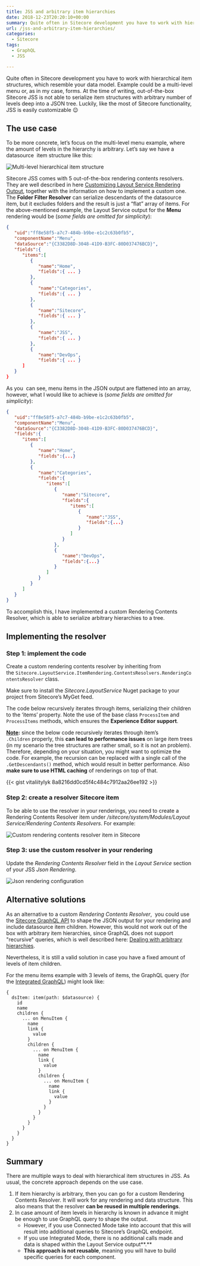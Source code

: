 ```yaml
---
title: JSS and arbitrary item hierarchies
date: 2018-12-23T20:20:10+00:00
summary: Quite often in Sitecore development you have to work with hierarchical item structures, which resemble your data model. Example could be a multi-level menu or, as in my case, forms. At the time of writing, out-of-the-box Sitecore JSS is not able to serialize item structures with arbitrary number of levels deep into a JSON tree. Luckily, like the most of Sitecore functionality, JSS is easily customizable ;)
url: /jss-and-arbitrary-item-hierarchies/
categories:
  - Sitecore
tags:
  - GraphQL
  - JSS

---
```

Quite often in Sitecore development you have to work with hierarchical item structures, which resemble your data model. Example could be a multi-level menu or, as in my case, forms. At the time of writing, out-of-the-box Sitecore JSS is not able to serialize item structures with arbitrary number of levels deep into a JSON tree. Luckily, like the most of Sitecore functionality, JSS is easily customizable 😉

## The use case

To be more concrete, let&#8217;s focus on the multi-level menu example, where  
the amount of levels in the hierarchy is arbitrary. Let&#8217;s say we have a datasource&nbsp; item structure like this:

![Multi-level hierarchical item structure](multi-level-items.png#center "Multi-level hierarchical item structure")

Sitecore JSS comes with 5 out-of-the-box rendering contents resolvers. They are well described in here [Customizing Layout Service Rendering Output](https://jss.sitecore.com/docs/techniques/extending-layout-service/layoutservice-rendering-contents "Customizing Layout Service Rendering Output"), together with the information on how to implement a custom one. The **Folder Filter Resolver**&nbsp;can serialize descendants of the datasource item, but it excludes folders and the result is just a &#8220;flat&#8221; array of items. For the above-mentioned example, the Layout Service output for the **Menu** rendering would be (_some fields are omitted for simplicity_): 

```json
{
   "uid":"ff8e58f5-a7c7-484b-b9be-e1c2c63b0fb5",
   "componentName":"Menu",
   "dataSource":"{C3382D8D-3048-41D9-B3FC-80D037476BCD}",
   "fields":{
      "items":[
         {
            "name":"Home",
            "fields":{ ... }
         },
         {
            "name":"Categories",
            "fields":{ ... }
         },
         {
            "name":"Sitecore",
            "fields":{ ... }
         },
         {
            "name":"JSS",
            "fields":{ ... }
         },
         {
            "name":"DevOps",
            "fields":{ ... }
      ]
   }
}
```

As you&nbsp; can see, menu items in the JSON output are flattened into an array, however, what I would like to achieve is (_some fields are omitted for simplicity_):

```json
{
   "uid":"ff8e58f5-a7c7-484b-b9be-e1c2c63b0fb5",
   "componentName":"Menu",
   "dataSource":"{C3382D8D-3048-41D9-B3FC-80D037476BCD}",
   "fields":{
      "items":[
         {
            "name":"Home",
            "fields":{...}
         },
         {
            "name":"Categories",
            "fields":{
               "items":[
                  {
                     "name":"Sitecore",
                     "fields":{
                        "items":[
                           {
                              "name":"JSS",
                              "fields":{...}
                           }
                        ]
                     }
                  },
                  {
                     "name":"DevOps",
                     "fields":{...}
                  }
               ]
            }
         }
      ]
   }
}
```

To accomplish this, I have implemented a custom Rendering Contents Resolver, which is able to serialize arbitrary hierarchies to a tree.

## Implementing the resolver

### **Step 1:**&nbsp;implement the code

Create a custom rendering contents resolver by inheriting from the&nbsp;`Sitecore.LayoutService.ItemRendering.ContentsResolvers.RenderingContentsResolver` class.

Make sure to install the&nbsp;_Sitecore.LayoutService_ Nuget package to your project from Sitecore&#8217;s MyGet feed.

The code below recursively iterates through items, serializing their children to the &#8216;items&#8217; property. Note the use of the base class&nbsp;`ProcessItem` and `ProcessItems` methods, which ensures the **Experience Editor support**.

**<u>Note</u>:**&nbsp;since the below code recursively iterates through item&#8217;s `.Children`&nbsp;properly, this **can lead to performance issues** on large item trees (in my scenario the tree structures are rather small, so it is not an problem). Therefore, depending on your situation, you might want to optimize the code.&nbsp;For example, the recursion can be replaced with a single call of the `.GetDescendants()` method, which would result in better performance. Also **make sure to use HTML caching** of renderings on top of that.

{{< gist vitaliitylyk 8a8216dd0cd5f4c484c7912aa26ee192 >}}

### **Step 2: create a resolver Sitecore item**

To be able to use the resolver in your renderings, you need to create a Rendering Contents Resolver item under&nbsp;_/sitecore/system/Modules/Layout Service/Rendering Contents Resolvers_. For example:

![Custom rendering contents resolver item in Sitecore](content-resolver-item.png#center "Custom rendering contents resolver item in Sitecore")

### Step 3: use the custom resolver in your rendering

Update the _Rendering Contents Resolver_&nbsp;field in the _Layout Service_&nbsp;section of your JSS _Json Rendering_.&nbsp;

![Json rendering configuration](json-rendering-configuration.png#center "Json rendering configuration")

## Alternative solutions

As an alternative to a custom _Rendering Contents Resolver_,&nbsp; you could use the [Sitecore GraphQL API](https://jss.sitecore.com/docs/techniques/graphql/graphql-overview "Sitecore GraphQL API") to shape the JSON output for your rendering and include datasource item children. However, this would not work out of the box with arbitrary item hierarchies, since GraphQL does not support &quot;recursive&quot; queries, which is well described here: [Dealing with arbitrary hierarchies](https://jss.sitecore.com/docs/techniques/graphql/graphql-overview#dealing-with-arbitrary-hierarchies "Dealing with arbitrary hierarchies").

Nevertheless, it is still a valid solution in case you have a fixed amount of levels of item children.&nbsp;

For the menu items example with 3 levels of items, the GraphQL query (for the [Integrated GraphQL](https://jss.sitecore.com/docs/techniques/graphql/integrated-graphql "Integrated GraphQL")) might look like:

```
{
  dsItem: item(path: $datasource) {
    id
    name
    children {
      ... on MenuItem {
        name
        link {
          value
        }
        children {
          ... on MenuItem {
            name
            link {
              value
            }
            children {
              ... on MenuItem {
                name
                link {
                  value
                }
              }
            }
          }
        }
      }
    }
  }
}
```

## Summary

There are multiple ways to deal with hierarchical item structures in JSS. As usual, the concrete approach depends on the use case. 

  1. If item hierarchy is arbitrary, then you can go for a custom Rendering Contents Resolver. It will work for any rendering and data structure. This also means that the resolver **can be reused in multiple renderings**.
  2. In case amount of item levels in hierarchy is known in advance it might be enough to use GraphQL query to shape the output. 
      * However, if you use Connected Mode take into account that this will result into additional queries to Sitecore&#8217;s GraphQL endpoint.
      * If you use Integrated Mode, there is no additional calls made and data is shaped within the Layout Service output**.**
      * **This approach is not reusable**, meaning you will have to build specific queries for each component.